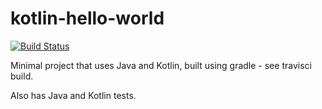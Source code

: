 # kotlin-hello-world

[![Build Status](https://travis-ci.org/kimptoc/kotlin-hello-world.svg?branch=master)](https://travis-ci.org/kimptoc/kotlin-hello-world)

Minimal project that uses Java and Kotlin, built using gradle - see travisci build.

Also has Java and Kotlin tests.
